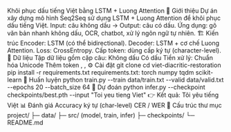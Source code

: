 Khôi phục dấu tiếng Việt bằng LSTM + Luong Attention
📌 Giới thiệu
Dự án xây dựng mô hình Seq2Seq sử dụng LSTM + Luong Attention để khôi phục dấu tiếng Việt.
Input: câu không dấu → Output: câu có dấu.
Ứng dụng: gõ văn bản nhanh không dấu, OCR, chatbot, xử lý ngôn ngữ tự nhiên.
🏗️ Kiến trúc
Encoder: LSTM (có thể bidirectional).
Decoder: LSTM + cơ chế Luong Attention.
Loss: CrossEntropy.
Cấp token: dùng cấp ký tự (character-level).
📂 Dữ liệu
Tập dữ liệu gồm cặp câu:
Không dấu
Có dấu
Tiền xử lý:
Chuẩn hóa Unicode
Thêm token <sos>, <eos>, <pad>
⚙️ Cài đặt
git clone <repo-url>
cd viet-diacritic-restoration
pip install -r requirements.txt
requirements.txt:
torch
numpy
tqdm
scikit-learn
🚀 Huấn luyện
python train.py --train data/train.txt --valid data/valid.txt --epochs 20 --batch_size 64
🔎 Dự đoán
python infer.py --checkpoint checkpoints/best.pth --input "Toi yeu tieng Viet"
👉 Kết quả: Tôi yêu tiếng Việt
📊 Đánh giá
Accuracy ký tự (char-level)
CER / WER
📁 Cấu trúc thư mục
project/
├─ data/
├─ src/ (model, train, infer)
├─ checkpoints/
└─ README.md
